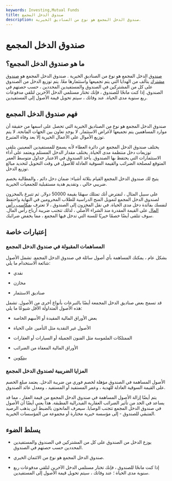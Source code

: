 ```yaml
---
keywords: Investing,Mutual Funds
title: صندوق الدخل المجمع
description: صندوق الدخل المجمع هو نوع من الصناديق الخيرية.
---
```


# صندوق الدخل المجمع
## ما هو صندوق الدخل المجمع؟

[صندوق](/trust) الدخل المجمع هو نوع من الصناديق الخيرية . صندوق الدخل المجمع هو [صندوق مشترك](/mutualfund) يتألف من الهدايا التي يتم تجميعها واستثمارها معًا. يتم توزيع الدخل من الصندوق على كل من المشتركين في الصندوق والمستفيدين المحددين ، حسب حصتهم في الصندوق. إذا كنت مانحًا للصندوق ، فإنك تختار مستلمي الدخل الآخرين لتلقي مدفوعات ربع سنوية مدى الحياة. عند وفاتك ، سيتم تحويل قيمة الأصول إلى المستفيدين.

## فهم صندوق الدخل المجمع

صندوق الدخل المجمع هو نوع من الصناديق الخيرية التي تحصل على اسمها من حقيقة أن موارد المساهمين يتم تجميعها لأغراض الاستثمار. لا يوجد تعاون بين الجهات المانحة. لا يتم توزيع الأموال على الأعمال الخيرية إلا بعد وفاة المتبرع.

يختلف صندوق الدخل المجمع عن دائرة العطاء لأنه يسمح للمستفيدين المعينين بتلقي توزيعات دخل منتظمة مدى الحياة. يختلف مقدار الدخل المستلم ويعتمد على أداء الاستثمارات التي يحتفظ بها الصندوق. يأخذ الصندوق في الاعتبار جداول متوسط العمر المتوقع لمصلحة الضرائب والقيمة السوقية العادلة للأصول في وقت التحويل لتحديد مبالغ توزيع الدخل.

يتيح لك صندوق الدخل المجمع القيام بثلاثة أشياء: ضمان دخل دائم ، والمطالبة بخصم ضريبي حالي ، وتقديم هدية مستقبلية للجمعيات الخيرية.

على سبيل المثال ، لنفترض أنك تمتلك سهمًا بقيمة 50000 دولار. ثم تتبرع بالمخزون لصندوق الدخل المجمع لتمويل المنح الدراسية للطلاب المحرومين في النهاية واحتفظ لنفسك بفائدة دخل مدى الحياة. في نقل المخزون إلى الصندوق ، لا تعترف [بمكاسب رأس المال](/capitalgain) على القيمة المقدرة منذ الشراء الأصلي ، لذلك تتجنب ضريبة أرباح رأس المال. سوف تتلقى أيضًا خصمًا خيريًا للسنة التي تدخل فيها المجمع ، مما يخفض ضرائبك.

## إعتبارات خاصة

### المساهمات المقبولة في صندوق الدخل المجمع

بشكل عام ، يمكنك المساهمة بأي أصول سائلة في صندوق الدخل المجمع. تشمل الأصول شائعة الاستخدام ما يلي:

- نقدي

- مخازن

- صناديق الاستثمار

قد تسمح بعض صناديق الدخل المجمعة أيضًا بالتبرعات بأنواع أخرى من الأصول. تشمل هذه الأصول المتداولة الأقل شيوعًا ما يلي:

- بعض الأوراق المالية المقيدة أو الأسهم الخاصة

- الأصول غير النقدية مثل التأمين على الحياة

- الممتلكات الملموسة مثل الفنون الجميلة أو السيارات أو العقارات

- الأوراق المالية المعفاة من الضرائب

- [بيتكوين](/bitcoin)

### المزايا الضريبية لصندوق الدخل المجمع

الأصول المساهمة في الصندوق مؤهلة لخصم فوري من ضريبة الدخل. يعتمد مبلغ الخصم على القيمة السوقية العادلة للهدية ، وعمر المستفيد أو المستفيد ، ومعدل عائد الصندوق.

يتم أيضًا إزالة الأصول المساهمة في صندوق الدخل المجمع من قيمة العقار ، مما قد يساعد في الحد من تأثير الضرائب العقارية الفيدرالية المطبقة. هذا يعني أيضًا أن الأصول في صندوق الدخل المجمع تتجنب الوصايا. سيعرف المانحون بالضبط أين يذهب الرصيد المتبقي للصندوق - إلى مؤسسة خيرية مختارة أو مجموعة من المؤسسات الخيرية.

## يسلط الضوء

- يوزع الدخل من الصندوق على كل من المشتركين في الصندوق والمستفيدين المحددين حسب حصتهم في الصندوق.

- صندوق الدخل المجمع هو نوع من الائتمان الخيري.

- إذا كنت مانحًا للصندوق ، فإنك تختار مستلمي الدخل الآخرين لتلقي مدفوعات ربع سنوية مدى الحياة ؛ عند وفاتك ، سيتم تحويل قيمة الأصول إلى المستفيدين.

